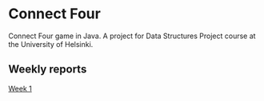 # Connect Four

Connect Four game in Java. A project for Data Structures Project course at the University of Helsinki.

## Weekly reports
[Week 1](https://github.com/alanenpa/Connect-Four/blob/main/Documentation/Reports/Weekly_report_1.md)
